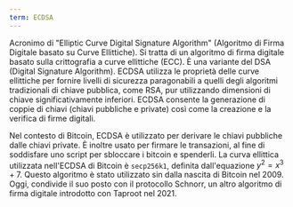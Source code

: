 ```yaml
---
term: ECDSA
---
```


Acronimo di "Elliptic Curve Digital Signature Algorithm" (Algoritmo di Firma Digitale basato su Curve Ellittiche). Si tratta di un algoritmo di firma digitale basato sulla crittografia a curve ellittiche (ECC). È una variante del DSA (Digital Signature Algorithm). ECDSA utilizza le proprietà delle curve ellittiche per fornire livelli di sicurezza paragonabili a quelli degli algoritmi tradizionali di chiave pubblica, come RSA, pur utilizzando dimensioni di chiave significativamente inferiori. ECDSA consente la generazione di coppie di chiavi (chiavi pubbliche e private) così come la creazione e la verifica di firme digitali.

Nel contesto di Bitcoin, ECDSA è utilizzato per derivare le chiavi pubbliche dalle chiavi private. È inoltre usato per firmare le transazioni, al fine di soddisfare uno script per sbloccare i bitcoin e spenderli. La curva ellittica utilizzata nell'ECDSA di Bitcoin è `secp256k1`, definita dall'equazione $y^2 = x^3 + 7$. Questo algoritmo è stato utilizzato sin dalla nascita di Bitcoin nel 2009. Oggi, condivide il suo posto con il protocollo Schnorr, un altro algoritmo di firma digitale introdotto con Taproot nel 2021.